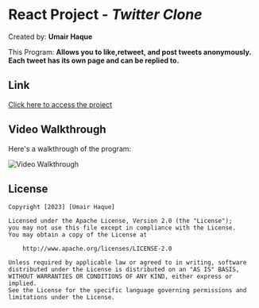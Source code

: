 # React Project - *Twitter Clone*

Created by: **Umair Haque**

This Program: **Allows you to like,retweet, and post tweets anonymously. Each tweet has its own page and can be replied to.**

## Link

[Click here to access the project](https://twitter2-55f30.web.app/)

## Video Walkthrough

Here's a walkthrough of the program:

<img src='walkthrough.gif' title='Video Walkthrough' width='' alt='Video Walkthrough' />

## License

    Copyright [2023] [Umair Haque]

    Licensed under the Apache License, Version 2.0 (the "License");
    you may not use this file except in compliance with the License.
    You may obtain a copy of the License at

        http://www.apache.org/licenses/LICENSE-2.0

    Unless required by applicable law or agreed to in writing, software
    distributed under the License is distributed on an "AS IS" BASIS,
    WITHOUT WARRANTIES OR CONDITIONS OF ANY KIND, either express or implied.
    See the License for the specific language governing permissions and
    limitations under the License.

